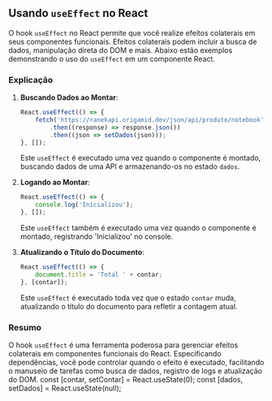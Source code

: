 ## Usando `useEffect` no React

O hook `useEffect` no React permite que você realize efeitos colaterais em seus componentes funcionais. Efeitos colaterais podem incluir a busca de dados, manipulação direta do DOM e mais. Abaixo estão exemplos demonstrando o uso do `useEffect` em um componente React.


### Explicação

1. **Buscando Dados ao Montar**:
   ```jsx
   React.useEffect(() => {
       fetch('https://ranekapi.origamid.dev/json/api/produto/notebook')
           .then((response) => response.json())
           .then((json => setDados(json)));
   }, []);
   ```
   Este `useEffect` é executado uma vez quando o componente é montado, buscando dados de uma API e armazenando-os no estado `dados`.

2. **Logando ao Montar**:
   ```jsx
   React.useEffect(() => {
       console.log('Inicializou');
   }, []);
   ```
   Este `useEffect` também é executado uma vez quando o componente é montado, registrando 'Inicializou' no console.

3. **Atualizando o Título do Documento**:
   ```jsx
   React.useEffect(() => {
       document.title = 'Total ' + contar;
   }, [contar]);
   ```
   Este `useEffect` é executado toda vez que o estado `contar` muda, atualizando o título do documento para refletir a contagem atual.

### Resumo

O hook `useEffect` é uma ferramenta poderosa para gerenciar efeitos colaterais em componentes funcionais do React. Especificando dependências, você pode controlar quando o efeito é executado, facilitando o manuseio de tarefas como busca de dados, registro de logs e atualização do DOM.
     const [contar, setContar] = React.useState(0);
     const [dados, setDados] = React.useState(null);

     
